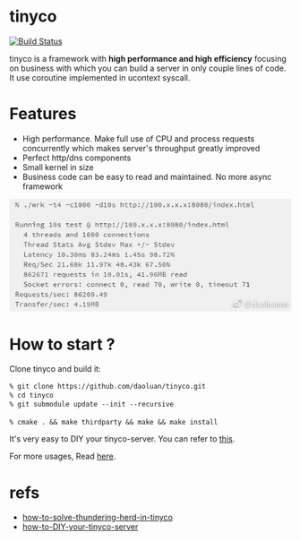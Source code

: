 # tinyco
[![Build Status](https://travis-ci.org/daoluan/tinyco.svg?branch=master)](https://travis-ci.org/daoluan/tinyco)

tinyco is a framework with **high performance and high efficiency** focusing on business with which you can build a server in only couple lines of code. It use coroutine implemented in ucontext syscall.

# Features
- High performance. Make full use of CPU and process requests concurrently which makes server's throughput greatly improved
- Perfect http/dns components
- Small kernel in size
- Business code can be easy to read and maintained. No more async framework

![!](https://github.com/daoluan/tinyco/blob/readme/static/img/tinyco_perf_8c.jpg?raw=true)

# How to start ?
Clone tinyco and build it:

    % git clone https://github.com/daoluan/tinyco.git
    % cd tinyco
    % git submodule update --init --recursive

    % cmake . && make thirdparty && make && make install

It's very easy to DIY your tinyco-server. You can refer to [this](https://github.com/daoluan/tinyco/tree/master/example/server). 

For more usages, Read [here](https://github.com/daoluan/tinyco/tree/master/example).

# refs

- [how-to-solve-thundering-herd-in-tinyco](http://daoluan.net/%E7%BC%96%E7%A8%8B%E5%B0%8F%E8%AE%B0/2017/08/16/how-to-solve-thundering-herd-in-tinyco.html)
- [how-to-DIY-your-tinyco-server](http://daoluan.net/%E7%BC%96%E7%A8%8B%E5%B0%8F%E8%AE%B0/2017/09/02/how-to-DIY-your-tinyco-server.html)
